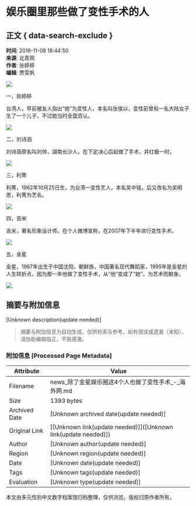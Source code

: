 # 娱乐圈里那些做了变性手术的人

## 正文 { data-search-exclude }


**时间**: 2016-11-08 18:44:50  
**来源**: 北青网  
**作者**: 张婷婷  
**编辑**: 贾雯帆  

![](http://images.haiwainet.cn/2016/1108/20161108064517266.jpg)

一，张婷婷

台湾人，早前被友人指出“她”为变性人，本名叫张俊以，变性前曾和一名大陆女子生了一个儿子，不过她当时全盘否认。

![](http://images.haiwainet.cn/2016/1108/20161108064517616.jpg)

二，刘诗涵

刘诗涵原名叫刘帅，湖南长沙人，在下定决心后起做了手术，并红极一时。

![](http://images.haiwainet.cn/2016/1108/20161108064517325.jpg)

三，利箐

利菁，1962年10月25日生，为台湾一变性艺人，本名吴中铭，后又改名为吴明恩，利菁为艺名。

![](http://images.haiwainet.cn/2016/1108/20161108064517892.jpg)

四，吉米

吉米，著名形象设计师。在个人微博宣称，在2007年下半年进行变性手术。

![](http://images.haiwainet.cn/2016/1108/20161108064517427.jpg)

五，金星

金星，1967年出生于中国沈阳，朝鲜族，中国著名现代舞蹈家，1995年是金星的人生转折点，因为那一年他做了变性手术，从“他”变成了“她”。为艺术而献身。

![](http://statics.haiwainet.cn/images/logoS.jpg)
<!-- tcd_original_link http://news.haiwainet.cn/n/2016/1108/c3541083-30483987.html -->


## 摘要与附加信息

<!-- tcd_abstract -->
[Unknown description(update needed)]
<!-- tcd_abstract_end -->

> 摘要与附加信息为自动生成，仅供检索与参考。如有错误或遗漏（未知），请协助编辑指正，不胜感激。

### 附加信息 [Processed Page Metadata]

| Attribute       | Value                                  |
|-----------------|----------------------------------------|
| Filename        | news_除了金星娱乐圈这4个人也做了变性手术_-_海外网.md                             |
| Size            | 1393 bytes                           |
| Archived Date   | [Unknown archived date(update needed)]                             |
| Original Link   | [[Unknown link(update needed)]]([Unknown link(update needed)])                       |
| Author          | [Unknown author(update needed)]                               |
| Region          | [Unknown region(update needed)]                               |
| Date            | [Unknown date(update needed)]                                 |
| Tags            | [Unknown tags(update needed)]                                 |
| Evaluation            | [Unknown type(update needed)]                                 |
<!-- tcd_table_end -->

本文由多元性别中文数字档案馆归档整理，仅供浏览。版权归原作者所有。
